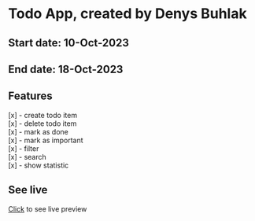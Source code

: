 # Todo App, created by Denys Buhlak

## Start date: 10-Oct-2023

## End date: 18-Oct-2023

## Features

[x] - create todo item \
[x] - delete todo item \
[x] - mark as done \
[x] - mark as important \
[x] - filter \
[x] - search \
[x] - show statistic

## See live

[Click](https://denys-buhlak.github.io/db-todo/) to see live preview
